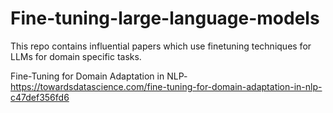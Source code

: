 # Fine-tuning-large-language-models
This repo contains influential papers which use finetuning techniques for LLMs for domain specific tasks.


Fine-Tuning for Domain Adaptation in NLP-https://towardsdatascience.com/fine-tuning-for-domain-adaptation-in-nlp-c47def356fd6
